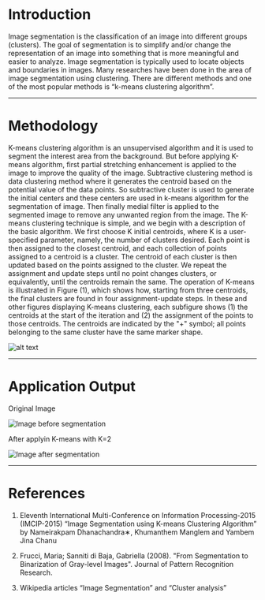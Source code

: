 # Introduction
Image segmentation is the classification of an image into different groups (clusters). The goal of segmentation is to simplify and/or change the representation of an image into something that is more meaningful and easier to analyze. Image segmentation is typically used to locate objects and boundaries in images. Many researches have been done in the area of image segmentation using clustering. There are different methods and one of the most popular methods is “k-means clustering algorithm”.
***
# Methodology

K-means clustering algorithm is an unsupervised algorithm and it is used to segment the interest area from the background. But before applying K-means algorithm, first partial stretching enhancement is applied to the image to improve the quality of the image. Subtractive clustering method is data clustering method where it generates the centroid based on the potential value of the data points. So subtractive cluster is used to generate the initial centers and these centers are used in k-means algorithm for the segmentation of image. Then finally medial filter is applied to the segmented image to remove any unwanted region from the image.
The K-means clustering technique is simple, and we begin with a description of the basic algorithm. We first choose K initial centroids, where K is a user-specified parameter, namely, the number of clusters desired. Each point is then assigned to the closest centroid, and each collection of points assigned to a centroid is a cluster. The centroid of each cluster is then updated based on the points assigned to the cluster. We repeat the assignment and update steps until no point changes clusters, or equivalently, until the centroids remain the same. The operation of K-means is illustrated in Figure (1), which shows how, starting from three centroids, the final clusters are found in four assignment-update steps. In these and other figures displaying K-means clustering, each subfigure shows (1) the centroids at the start of the iteration and (2) the assignment of the points to those centroids. The centroids are indicated by the "+" symbol; all points belonging to the same cluster have the same marker shape.

![alt text][logo]

[logo]: https://res.cloudinary.com/hossamhoussien/image/upload/v1528408644/K-means_Algorithm.png "Figure 1"
***
# Application Output
Original Image

![Image before segmentation][before]

[before]: https://res.cloudinary.com/hossamhoussien/image/upload/v1528408858/Before.jpg "Figure 2"

After applyin K-means with K=2

![Image after segmentation][after]

[after]: https://res.cloudinary.com/hossamhoussien/image/upload/v1528408835/After.png "Figure 3"
***
# References
1. Eleventh International Multi-Conference on Information Processing-2015 (IMCIP-2015) “Image Segmentation using K-means Clustering Algorithm” by Nameirakpam Dhanachandra∗, Khumanthem Manglem and Yambem Jina Chanu

2.	Frucci, Maria; Sanniti di Baja, Gabriella (2008). "From Segmentation to Binarization of Gray-level Images". Journal of Pattern Recognition Research.

3.	Wikipedia articles “Image Segmentation” and “Cluster analysis”
